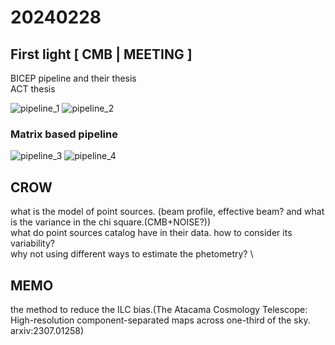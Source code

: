 # 20240228

## First light \[ CMB | MEETING ]

BICEP pipeline and their thesis\
ACT thesis

![pipeline\_1](fig/0228\_1.png) ![pipeline\_2](fig/0228\_2.png)

### Matrix based pipeline

![pipeline\_3](fig/0228\_3.png) ![pipeline\_4](fig/0228\_4.png)

## CROW

what is the model of point sources. (beam profile, effective beam? and what is the variance in the chi square.(CMB+NOISE?))\
what do point sources catalog have in their data. how to consider its variability?\
why not using different ways to estimate the phetometry? \\

## MEMO

the method to reduce the ILC bias.(The Atacama Cosmology Telescope: High-resolution component-separated maps across one-third of the sky. arxiv:2307.01258)
